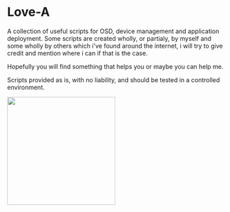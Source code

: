 # Love-A
A collection of useful scripts for OSD, device management and application deployment. 
Some scripts are created wholly, or partialy, by myself and some wholly by others which i've found around the internet, i will try to give credit and mention where i can if that is the case.

Hopefully you will find something that helps you or maybe you can help me.

Scripts provided as is, with no liability, and should be tested in a controlled environment.


<img src="https://i.pinimg.com/originals/6c/90/28/6c90288d7e10d46d18895f17f420a92c.gif" width="250" height="250" />
